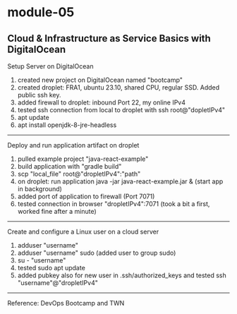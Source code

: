 # module-05
Cloud & Infrastructure as Service Basics with DigitalOcean
---------------------------------------------
Setup Server on DigitalOcean
1. created new project on DigitalOcean named "bootcamp"
2. created droplet: FRA1, ubuntu 23.10, shared CPU, regular SSD. Added public ssh key.
3. added firewall to droplet: inbound Port 22, my online IPv4
4. tested ssh connection from local to droplet with ssh root@"dopletIPv4"
5. apt update
6. apt install openjdk-8-jre-headless
---------------------------------------------

Deploy and run application artifact on droplet
1. pulled example project "java-react-example" 
2. build application with "gradle build"
3. scp "local_file" root@"dropletIPv4":"path"
4. on droplet: run application java -jar java-react-example.jar & (start app in background)
5. added port of application to firewall (Port 7071)
6. tested connection in browser "dropletIPv4":7071 (took a bit a first, worked fine after a minute)
---------------------------------------------

Create and configure a Linux user on a cloud server
1. adduser "username"
2. adduser "username" sudo (added user to group sudo)
3. su - "username"
4. tested sudo apt update
5. added pubkey also for new user in .ssh/authorized_keys and tested ssh "username"@"dropletIPv4"
---------------------------------------------
Reference: DevOps Bootcamp and TWN
